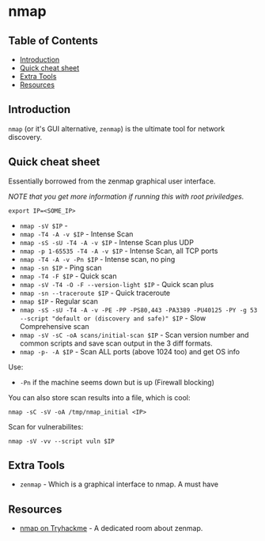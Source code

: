 # nmap

## Table of Contents

- [Introduction](#introduction)
- [Quick cheat sheet](#quick-cheat-sheet)
- [Extra Tools](#extra-tools)
- [Resources](#resources)

## Introduction

`nmap` (or it's GUI alternative, `zenmap`) is the ultimate tool for network discovery.

## Quick cheat sheet

Essentially borrowed from the zenmap graphical user interface.

*NOTE that you get more information if running this with root priviledges.*

```commandline
export IP=<SOME_IP>
```

* `nmap -sV $IP` - 
* `nmap -T4 -A -v $IP` - Intense Scan
* `nmap -sS -sU -T4 -A -v $IP` - Intense Scan plus UDP
* `nmap -p 1-65535 -T4 -A -v $IP` - Intense Scan, all TCP ports
* `nmap -T4 -A -v -Pn $IP` - Intense scan, no ping
* `nmap -sn $IP` - Ping scan
* `nmap -T4 -F $IP` - Quick scan
* `nmap -sV -T4 -O -F --version-light $IP` - Quick scan plus
* `nmap -sn --traceroute $IP` - Quick traceroute
* `nmap $IP` - Regular scan
* `nmap -sS -sU -T4 -A -v -PE -PP -PS80,443 -PA3389 -PU40125 -PY -g 53 --script "default or (discovery and safe)" $IP` - Slow Comprehensive scan
* `nmap -sV -sC -oA scans/initial-scan $IP` - Scan version number and common scripts and save scan output in the 3 diff formats. 
* `nmap -p- -A $IP` - Scan ALL ports (above 1024 too) and get OS info

Use:

- `-Pn` if the machine seems down but is up (Firewall blocking)

You can also store scan results into a file, which is cool:

```commandline
nmap -sC -sV -oA /tmp/nmap_initial <IP>
```

Scan for vulnerabilites:

```commandline
nmap -sV -vv --script vuln $IP
```

## Extra Tools

* `zenmap` - Which is a graphical interface to nmap. A must have

## Resources

* [nmap on Tryhackme](https://tryhackme.com/room/furthernmap) - A dedicated room about zenmap.
